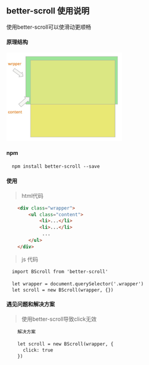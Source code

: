## better-scroll 使用说明

使用better-scroll可以使滑动更顺畅

#### 原理结构

<img src="./scroll.jpg" width="60%"></img>

#### npm

```
  npm install better-scroll --save
```

#### 使用

> html代码

```html
    <div class="wrapper">
        <ul class="content">
            <li>...</li>
            <li>...</li>
             ... 
        </ul> 
    </div>
```

> js 代码

```ecmascript 6
  import BScroll from 'better-scroll'
  
  let wrapper = document.querySelector('.wrapper') 
  let scroll = new BScroll(wrapper, {})
```

#### 遇见问题和解决方案

> 使用better-scroll导致click无效

```ecmascript 6
    解决方案
    
    let scroll = new BScroll(wrapper, {
      click: true
    })
```

